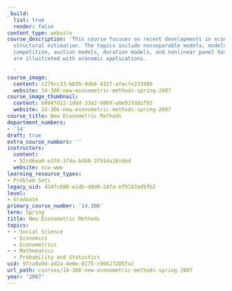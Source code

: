 ```yaml
---
_build:
  list: true
  render: false
content_type: website
course_description: 'This course focuses on recent developments in econometrics, especially
  structural estimation. The topics include nonseparable models, models of imperfect
  competition, auction models, duration models, and nonlinear panel data. Results
  are illustrated with economic applications.

  '
course_image:
  content: 2279cc33-b639-9db6-432f-afecfe233908
  website: 14-386-new-econometric-methods-spring-2007
course_image_thumbnail:
  content: b094fd12-1ddd-33a2-9809-a0e93fdda793
  website: 14-386-new-econometric-methods-spring-2007
course_title: New Econometric Methods
department_numbers:
- '14'
draft: true
extra_course_numbers: ''
instructors:
  content:
  - 52cd6ea0-e37d-3f4a-b4b0-3f914a38c6bd
  website: ocw-www
learning_resource_types:
- Problem Sets
legacy_uid: 424fc888-e1db-ddd0-24fa-ef9183ad5fb2
level:
- Graduate
primary_course_number: '14.386'
term: Spring
title: New Econometric Methods
topics:
- - Social Science
  - Economics
  - Econometrics
- - Mathematics
  - Probability and Statistics
uid: 97ca9a94-ad2a-4e0e-8175-c96627205fa2
url_path: courses/14-386-new-econometric-methods-spring-2007
year: '2007'
---
```

